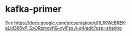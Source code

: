 # kafka-primer

See https://docs.google.com/presentation/d/1LfKWeBREK-eLld365yP_SxORzmovfiG-cyIFsxJl-q4/edit?usp=sharing
